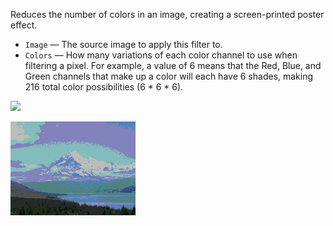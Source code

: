 Reduces the number of colors in an image, creating a screen-printed poster effect.

   - `Image` — The source image to apply this filter to.
   - `Colors` — How many variations of each color channel to use when filtering a pixel.  For example, a value of 6 means that the Red, Blue, and Green channels that make up a color will each have 6 shades, making 216 total color possibilities (6 * 6 * 6).

![](mountains.png)

![](posterize.png)
